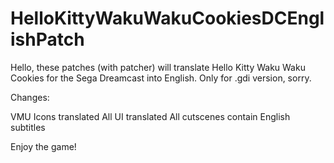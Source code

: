 # HelloKittyWakuWakuCookiesDCEnglishPatch

Hello, these patches (with patcher) will translate Hello Kitty Waku Waku Cookies for the Sega Dreamcast into English. Only for .gdi version, sorry.

Changes:

VMU Icons translated
All UI translated
All cutscenes contain English subtitles

Enjoy the game!
